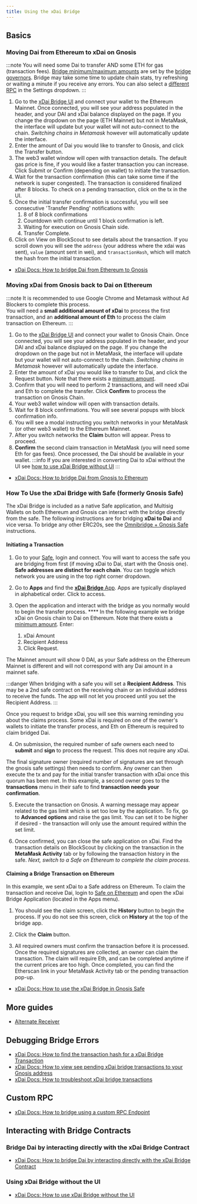 ```yaml
---
title: Using the xDai Bridge
---
```


## Basics

### Moving Dai from Ethereum to xDai on Gnosis


:::note
You will need some Dai to transfer AND some ETH for gas (transaction fees). [Bridge minimum/maximum amounts](../../tokenbridge/xdai-bridge.md#fees--daily-limits) are set by the [bridge governors](../../tokenbridge/xdai-bridge.md#bridge-governance). Bridge may take some time to update chain stats, try refreshing or waiting a minute if you receive any errors. You can also select a [different RPC](#custom-rpc) in the Settings dropdown.
:::

1. Go to the [xDai Bridge UI](https://bridge.gnosischain.com/) and connect your wallet to the Ethereum Mainnet. Once connected, you will see your address populated in the header, and your DAI and xDai balance displayed on the page. If you change the dropdown on the page (ETH Mainnet) but not in MetaMask, the interface will update but your wallet will not auto-connect to the chain. _Switching chains in Metamask_ however will automatically update the interface.
2. Enter the amount of Dai you would like to transfer to Gnosis, and click the Transfer button.
3. The web3 wallet window will open with transaction details. The default gas price is fine, if you would like a faster transaction you can increase. Click Submit or Confirm (depending on wallet) to initiate the transaction.
4.  Wait for the transaction confirmation (this can take some time if the network is super congested). The transaction is considered finalized after 8 blocks. To check on a pending transaction, click on the tx in the UI.
5. Once the initial transfer confirmation is successful, you will see consecutive 'Transfer Pending' notifications with:
    1. 8 of 8 block confirmations
    2. Countdown with continue until 1 block confirmation is left.
    3. Waiting for execution on Gnosis Chain side.
    4. Transfer Complete.
6. Click on View on BlockScout to see details about the transaction. If you scroll down you will see the `address` (your address where the xdai was sent), `value` (amount sent in wei), and `transactionHash`, which will match the hash from the initial transaction.

- [xDai Docs: How to bridge Dai from Ethereum to Gnosis](https://developers.gnosischain.com/for-users/bridges/converting-xdai-via-bridge/moving-dai-to-xdai)

### Moving xDai from Gnosis back to Dai on Ethereum
:::note
It is recommended to use Google Chrome and Metamask without Ad Blockers to complete this process.  
You will need a __small additional amount of xDai__ to process the first transaction, and an __additional amount of Eth__ to process the claim transaction on Ethereum.
:::

1. Go to the [xDai Bridge UI](https://bridge.gnosischain.com/) and connect your wallet to Gnosis Chain. Once connected, you will see your address populated in the header, and your DAI and xDai balance displayed on the page. If you change the dropdown on the page but not in MetaMask, the interface will update but your wallet will not auto-connect to the chain. _Switching chains in Metamask_ however will automatically update the interface.
2. Enter the amount of xDai you would like to transfer to Dai, and click the Request button. Note that there exists a [minimum amount](../../tokenbridge/xdai-bridge.md#fees--daily-limits).
3. Confirm that you will need to perform 2 transactions, and will need xDai and Eth to complete the transfer. Click __Confirm__ to process the transaction on Gnosis Chain. 
4. Your web3 wallet window will open with transaction details. 
5. Wait for 8 block confirmations. You will see several popups with block confirmation info.
6. You will see a modal instructing you switch networks in your MetaMask (or other web3 wallet) to the Ethereum Mainnet.
7. After you switch networks the **Claim** button will appear. Press to proceed.
8. **Confirm** the second claim transaction in MetaMask (you will need some Eth for gas fees). Once processed, the Dai should be available in your wallet.
:::info
If you are interested in converting Dai to xDai without the UI see [how to use xDai Bridge without UI](#using-xdai-bridge-without-the-ui)
::: 

- [xDai Docs: How to bridge Dai from Gnosis to Ethereum](https://developers.gnosischain.com/for-users/bridges/converting-xdai-via-bridge/moving-xdai-to-dai)

### How To Use the xDai Bridge with Safe (formerly Gnosis Safe)
The xDai Bridge is included as a native Safe application, and Multisig Wallets on both Ethereum and Gnosis can interact with the bridge directly from the safe. The following instructions are for bridging **xDai to Dai** and vice versa. To bridge any other ERC20s, see the [Omnibridge + Gnosis Safe](../using-omnibridge) instructions.
#### Initiating a Transaction

1. Go to your [Safe](https://gnosis-safe.io/app), login and connect. You will want to access the safe you are bridging from first (if moving xDai to Dai, start with the Gnosis one). __Safe addresses are distinct for each chain__. You can toggle which network you are using in the top right corner dropdown.


2. Go to **Apps** and find the [**xDai Bridge** App](https://gnosis-safe.io/app/share/safe-app?appUrl=https://bridge.xdaichain.com&chainId=1). Apps are typically displayed in alphabetical order. Click to access.


3. Open the application and interact with the bridge as you normally would to begin the transfer process. **** In the following example we bridge xDai on Gnosis chain to Dai on Ethereum. Note that there exists a [minimum amount](../../tokenbridge/xdai-bridge.md#fees--daily-limits). Enter:

    1. xDai Amount
    2. Recipient Address
    3. Click Request.

 The Mainnet amount will show 0 DAI, as your Safe address on the Ethereum Mainnet is different and will not correspond with any Dai amount in a mainnet safe.

 :::danger
 When bridging with a safe you will set a **Recipient Address**. This may be a 2nd safe contract on the receiving chain or an individual address to receive the funds. The app will not let you proceed until you set the Recipient Address.
 :::


 Once you request to bridge xDai, you will see this warning reminding you about the claims process. Some xDai is required on one of the owner's wallets to initiate the transfer process, and Eth on Ethereum is required to claim bridged Dai.


4. On submission, the required number of safe owners each need to **submit** and **sign** to process the request. This does not require any xDai.

 The final signature owner (required number of signatures are set through the gnosis safe settings) then needs to confirm. Any owner can then execute the tx and pay for the initial transfer transaction with xDai once this quorum has been met. In this example, a second owner goes to the **transactions** menu in their safe to find **transaction needs your confirmation**.

5. Execute the transaction on Gnosis. A warning message may appear related to the gas limit which is set too low by the application. To fix, go to **Advanced options** and raise the gas limit. You can set it to be higher if desired - the transaction will only use the amount required within the set limit.

6. Once confirmed, you can close the safe application on xDai. Find the transaction details on BlockScout by clicking on the transaction in the **MetaMask Activity** tab or by following the transaction history in the safe. _Next, switch to a Safe on Ethereum to complete the claim process._

#### Claiming a Bridge Transaction on Ethereum

 In this example, we sent xDai to a Safe address on Ethereum. To claim the transaction and receive Dai, login to [Safe on Ethereum](https://gnosis-safe.io/app/) and open the xDai Bridge Application (located in the Apps menu).

1. You should see the claim screen, click the **History** button to begin the process. If you do not see this screen, click on **History** at the top of the bridge app.


2. Click the **Claim** button.

3. All required owners must confirm the transaction before it is processed. Once the required signatures are collected, an owner can claim the transaction. The claim will require Eth, and can be completed anytime if the current prices are too high. Once completed, you can find the Etherscan link in your MetaMask Activity tab or the pending transaction pop-up.

- [xDai Docs: How to use the xDai Bridge in Gnosis Safe](https://developers.gnosischain.com/for-users/bridges/converting-xdai-via-bridge/xdai-bridge-+-gnosis-safe-app)

## More guides

- [Alternate Receiver](./alternate-receiver.md)

## Debugging Bridge Errors

- [xDai Docs: How to find the transaction hash for a xDai Bridge Transaction](https://developers.gnosischain.com/for-users/bridges/converting-xdai-via-bridge/find-a-transaction-hash)
- [xDai Docs: How to view see pending xDai bridge transactions to your Gnosis address](https://developers.gnosischain.com/for-users/bridges/converting-xdai-via-bridge/viewing-inbound-transactions)
- [xDai Docs: How to troubleshoot xDai bridge transactions](https://developers.gnosischain.com/for-users/bridges/converting-xdai-via-bridge/troubleshooting)

## Custom RPC

- [xDai Docs: How to bridge using a custom RPC Endpoint](https://developers.gnosischain.com/for-users/bridges/converting-xdai-via-bridge/use-alternate-or-custom-json-rpc-endpoints)

## Interacting with Bridge Contracts
### Bridge Dai by interacting directly with the xDai Bridge Contract
- [xDai Docs: How to bridge Dai by interacting directly with the xDai Bridge Contract](https://developers.gnosischain.com/for-users/bridges/converting-xdai-via-bridge/transfer-sai-dai-without-the-ui-using-web3-or-mobile-wallet)
### Using xDai Bridge without the UI
- [xDai Docs: How to use xDai Bridge without the UI](https://docs.tokenbridge.net/xdai-bridge/using-the-xdai-bridge/how-to-use-xdai-bridge-without-ui)



